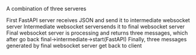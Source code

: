 A combination of three serveres

First FastAPI server receives JSON and send it to intermediate websocket server
Intermediate websocket serversends it to final websocket server 
Final websocket server is processing and returns three messages, which after go back final->intermediate->start(FastAPI)
Finally, three messages generated by final websocket server get back to client
